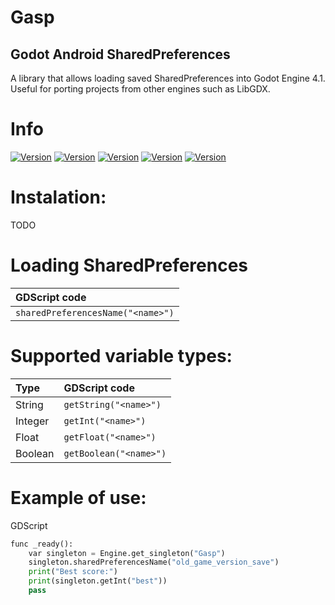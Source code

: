 # Gasp
## Godot Android SharedPreferences
A library that allows loading saved SharedPreferences into Godot Engine 4.1.
Useful for porting projects from other engines such as LibGDX.

# Info
[![Version](https://img.shields.io/badge/1.0-Plugin_version-orange.svg)](https://github.com/Mateusz-Dera/Anim-360)
[![Version](https://img.shields.io/badge/4.1-Godot_version-blue.svg)](https://github.com/Mateusz-Dera/Anim-360)
[![Version](https://img.shields.io/badge/24-Min_SDK-green.svg)](https://github.com/Mateusz-Dera/Anim-360)
[![Version](https://img.shields.io/badge/33-Target_SDK-green.svg)](https://github.com/Mateusz-Dera/Anim-360)
[![Version](https://img.shields.io/badge/33-Compile_SDK-green.svg)](https://github.com/Mateusz-Dera/Anim-360)

# Instalation:
TODO

# Loading SharedPreferences
|GDScript code|
|:---|
|```sharedPreferencesName("<name>")```|

# Supported variable types:
|Type|GDScript code|
|:---|:---|
|String|```getString("<name>")```|
|Integer|```getInt("<name>")```|
|Float|```getFloat("<name>")```|
|Boolean|```getBoolean("<name>")```|

# Example of use:
GDScript
```python
func _ready():
	var singleton = Engine.get_singleton("Gasp")
	singleton.sharedPreferencesName("old_game_version_save")
	print("Best score:")
	print(singleton.getInt("best"))
	pass
```
